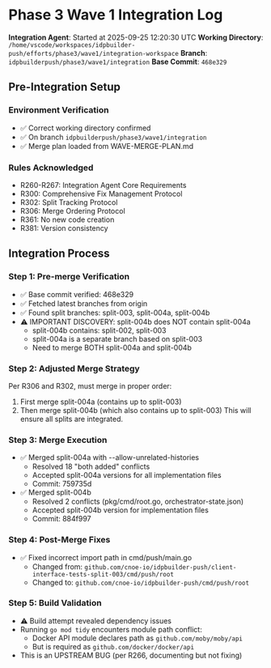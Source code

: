# Phase 3 Wave 1 Integration Log

**Integration Agent**: Started at 2025-09-25 12:20:30 UTC
**Working Directory**: `/home/vscode/workspaces/idpbuilder-push/efforts/phase3/wave1/integration-workspace`
**Branch**: `idpbuilderpush/phase3/wave1/integration`
**Base Commit**: `468e329`

## Pre-Integration Setup

### Environment Verification
- ✅ Correct working directory confirmed
- ✅ On branch `idpbuilderpush/phase3/wave1/integration`
- ✅ Merge plan loaded from WAVE-MERGE-PLAN.md

### Rules Acknowledged
- R260-R267: Integration Agent Core Requirements
- R300: Comprehensive Fix Management Protocol
- R302: Split Tracking Protocol
- R306: Merge Ordering Protocol
- R361: No new code creation
- R381: Version consistency

## Integration Process

### Step 1: Pre-merge Verification
- ✅ Base commit verified: 468e329
- ✅ Fetched latest branches from origin
- ✅ Found split branches: split-003, split-004a, split-004b
- ⚠️ IMPORTANT DISCOVERY: split-004b does NOT contain split-004a
  - split-004b contains: split-002, split-003
  - split-004a is a separate branch based on split-003
  - Need to merge BOTH split-004a and split-004b

### Step 2: Adjusted Merge Strategy
Per R306 and R302, must merge in proper order:
1. First merge split-004a (contains up to split-003)
2. Then merge split-004b (which also contains up to split-003)
This will ensure all splits are integrated.

### Step 3: Merge Execution
- ✅ Merged split-004a with --allow-unrelated-histories
  - Resolved 18 "both added" conflicts
  - Accepted split-004a versions for all implementation files
  - Commit: 759735d
- ✅ Merged split-004b
  - Resolved 2 conflicts (pkg/cmd/root.go, orchestrator-state.json)
  - Accepted split-004b version for implementation files
  - Commit: 884f997

### Step 4: Post-Merge Fixes
- ✅ Fixed incorrect import path in cmd/push/main.go
  - Changed from: `github.com/cnoe-io/idpbuilder-push/client-interface-tests-split-003/cmd/push/root`
  - Changed to: `github.com/cnoe-io/idpbuilder-push/cmd/push/root`

### Step 5: Build Validation
- ⚠️ Build attempt revealed dependency issues
- Running `go mod tidy` encounters module path conflict:
  - Docker API module declares path as `github.com/moby/moby/api`
  - But is required as `github.com/docker/docker/api`
- This is an UPSTREAM BUG (per R266, documenting but not fixing)